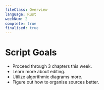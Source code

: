 ```yaml
---
fileClass: Overview
language: Rust
weekNum: 2
complete: true
finalised: true
---
```

# Script Goals

- Proceed through 3 chapters this week.
- Learn more about editing.
- Utilize algorithmic diagrams more.
- Figure out how to organise sources better.


